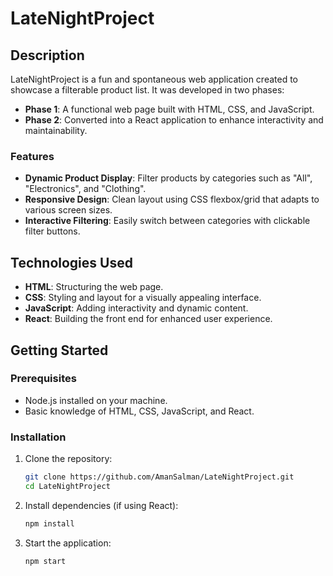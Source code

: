 # LateNightProject

## Description
LateNightProject is a fun and spontaneous web application created to showcase a filterable product list. It was developed in two phases: 
- **Phase 1**: A functional web page built with HTML, CSS, and JavaScript.
- **Phase 2**: Converted into a React application to enhance interactivity and maintainability.

### Features
- **Dynamic Product Display**: Filter products by categories such as "All", "Electronics", and "Clothing".
- **Responsive Design**: Clean layout using CSS flexbox/grid that adapts to various screen sizes.
- **Interactive Filtering**: Easily switch between categories with clickable filter buttons.

## Technologies Used
- **HTML**: Structuring the web page.
- **CSS**: Styling and layout for a visually appealing interface.
- **JavaScript**: Adding interactivity and dynamic content.
- **React**: Building the front end for enhanced user experience.

## Getting Started

### Prerequisites
- Node.js installed on your machine.
- Basic knowledge of HTML, CSS, JavaScript, and React.

### Installation
1. Clone the repository:
   ```bash
   git clone https://github.com/AmanSalman/LateNightProject.git
   cd LateNightProject
2. Install dependencies (if using React):
   ```bash
   npm install
3. Start the application:
   ```bash
   npm start
